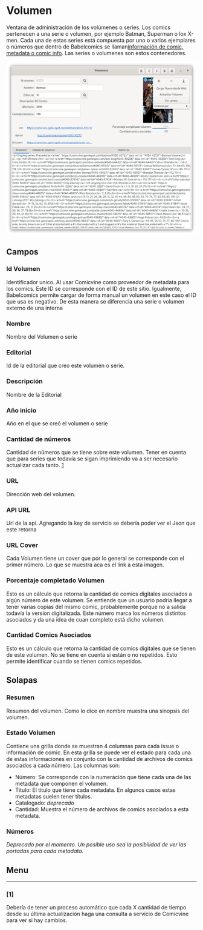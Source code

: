 # Volumen

Ventana de administración de los volúmenes o series. Los comics pertenecen a una serie o volumen, por ejemplo Batman, 
Superman o lox X-men. Cada una de estas series está compuesta por uno o varios ejemplares o números que dentro de
Babelcomics se llaman[información de comic, metadata o comic info](comic_info.md). Las series o volumenes son estos 
contenedores. 


![Volumen.png](..%2Fimagenes%2FVolumen.png)


## Campos

### Id Volumen
Identificador unico. Al usar Comicvine como proveedor de metadata para los comics. Este ID se corresponde con el ID 
de este sitio. Igualmente, Babelcomics permite cargar de forma manual un volumen en este caso el ID que usa es 
negativo. De esta manera se diferencia una serie o volumen externo de una interna
### Nombre
Nombre del Volumen o serie
### Editorial
Id de la editorial que creo este volumen o serie.

### Descripción
Nombre de la Editorial 

### Año inicio
Año en el que se creó el volumen o serie

### Cantidad de números
Cantidad de números que se tiene sobre este volumen. Tener en cuenta que para series que todavía se sigan 
imprimiendo va a ser necesario actualizar cada tanto. [1](volumen.md#1-)

### URL
Dirección web del volumen.

### API URL
Url de la api. Agregando la key de servicio se debería poder ver el Json que este retorna  

### URL Cover
Cada Volumen tiene un cover que por lo general se corresponde con el primer número. Lo que se muestra aca es el 
link a esta imagen.

### Porcentaje completado Volumen
Esto es un cálculo que retorna la cantidad de comics digitales asociados a algún número de este volumen. Se 
entiende que un usuario podría llegar a tener varias copias del mismo comic, probablemente porque no a salida 
todavía la version digitalizada. Este número marca los números distintos asociados y da una idea de cuan completo
está dicho volumen. 

### Cantidad Comics Asociados
Esto es un cálculo que retorna la cantidad de comics digitales que se tienen de este volumen. No se tiene en 
cuenta si están o no repetidos. Esto permite identificar cuando se tienen comics repetidos.

## Solapas

### Resumen
Resumen del volumen. Como lo dice en nombre muestra una sinopsis del volumen.

### Estado Volumen
Contiene una grilla donde se muestran 4 columnas para cada issue o información de comic. En esta grilla se puede
ver el estado para cada una de estas informaciones en conjunto con la cantidad de archivos de comics asociados a cada
número. Las columnas son:
* Número: Se corresponde con la numeración que tiene cada una de las metadata que componen el volumen.
* Titulo: El titulo que tiene cada metadata. En algunos casos estas metadatas suelen tener títulos.
* Catalogado: *deprecado*
* Cantidad: Muestra el número de archivos de comics asociados a esta metadata.

### Números

*Deprecado por el momento. Un posible uso sea la posibilidad de ver las portadas para cada metadata.*

## Menu


---------------------------
### [1] 
Debería de tener un proceso automático que cada X cantidad de tiempo desde su última actualización haga
una consulta a servicio de Comicvine para ver si hay cambios.